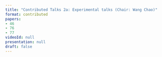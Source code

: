 ```yaml
---
title: "Contributed Talks 2a: Experimental talks (Chair: Wang Chao)"
format: contributed
papers:
- 46
- 76
- 77
videoId: null
presentation: null
draft: false
---
```

